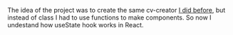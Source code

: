 The idea of the project was to create the same cv-creator [I did before](https://github.com/matveisch/cv-project), but 
instead of class I had to use functions to make components. So now I undestand 
how useState hook works in React.
